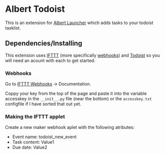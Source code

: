 # Albert Todoist

This is an extension for [Albert Launcher](https://albertlauncher.github.io/) which adds tasks to your todoist tasklist.

## Dependencies/Installing

This extension uses [IFTTT](https://ifttt.com/) (more specifically [webhooks](https://ifttt.com/maker_webhooks)) and [Todoist](https://todoist.com/) so you will need an acount with each to get started.

### Webhooks

Go to [IFTTT Webhooks](ifttt.com/maker_webhooks) -> Documentation.

Coppy your key from the top of the page and paste it into the variable accesskey in the `__init__.py` file (near the bottom) or the `accesskey.txt` configfile if I have sorted that out yet. 

### Making the IFTTT applet

Create a new maker webhook aplet with the following atributes:
* Event name: todoist_new_event
* Task content: Value1
* Due date: Value2
